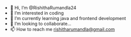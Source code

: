 - 👋 Hi, I’m @RishithaRumandla24
- 👀 I’m interested in coding
- 🌱 I’m currently learning java and frontend development
- 💞️ I’m looking to collaborate...
- 📫 How to reach me rishitharumandla@gmail.com

<!---
RishithaRumandla24/RishithaRumandla24 is a ✨ special ✨ repository because its `README.md` (this file) appears on your GitHub profile.
You can click the Preview link to take a look at your changes.
--->
